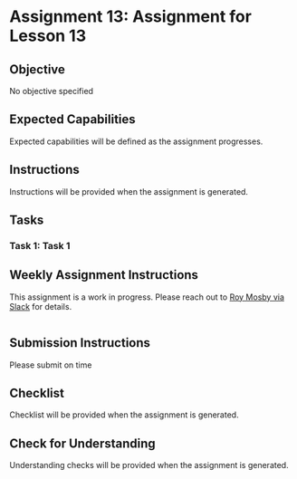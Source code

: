 # Assignment 13: Assignment for Lesson 13

## Objective

No objective specified

## Expected Capabilities

Expected capabilities will be defined as the assignment progresses.

## Instructions

Instructions will be provided when the assignment is generated.

## Tasks

### Task 1: Task 1

## Weekly Assignment Instructions

This assignment is a work in progress. Please reach out to [Roy Mosby via Slack](https://codethedream.slack.com/team/U03KDBGK5M5) for details.


```

```

## Submission Instructions

Please submit on time

## Checklist

Checklist will be provided when the assignment is generated.

## Check for Understanding

Understanding checks will be provided when the assignment is generated.